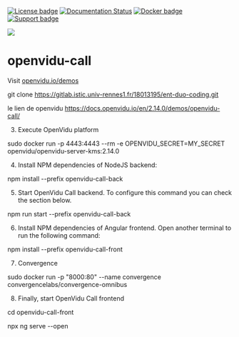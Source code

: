 [![License badge](https://img.shields.io/badge/license-Apache2-orange.svg)](http://www.apache.org/licenses/LICENSE-2.0)
[![Documentation Status](https://readthedocs.org/projects/openviduio-docs/badge/?version=stable)](https://docs.openvidu.io/en/stable/?badge=stable)
[![Docker badge](https://img.shields.io/docker/pulls/fiware/orion.svg)](https://hub.docker.com/r/openvidu/openvidu-call/)
[![Support badge](https://img.shields.io/badge/support-sof-yellowgreen.svg)](https://openvidu.discourse.group/)

[![][OpenViduLogo]](http://openvidu.io)

openvidu-call
===

Visit [openvidu.io/demos](http://openvidu.io/demos#3)

[OpenViduLogo]: https://secure.gravatar.com/avatar/5daba1d43042f2e4e85849733c8e5702?s=120



git clone https://gitlab.istic.univ-rennes1.fr/18013195/ent-duo-coding.git


le lien de openvidu https://docs.openvidu.io/en/2.14.0/demos/openvidu-call/

3) Execute OpenVidu platform

sudo docker run -p 4443:4443 --rm -e OPENVIDU_SECRET=MY_SECRET openvidu/openvidu-server-kms:2.14.0

4) Install NPM dependencies of NodeJS backend:

npm install --prefix openvidu-call-back

5) Start OpenVidu Call backend. To configure this command you can check the section below.

npm run start --prefix openvidu-call-back

6) Install NPM dependencies of Angular frontend. Open another terminal to run the following command:

npm install --prefix openvidu-call-front

7) Convergence 

sudo docker run -p "8000:80" --name convergence convergencelabs/convergence-omnibus

8) Finally, start OpenVidu Call frontend

cd openvidu-call-front
    
npx ng serve --open


